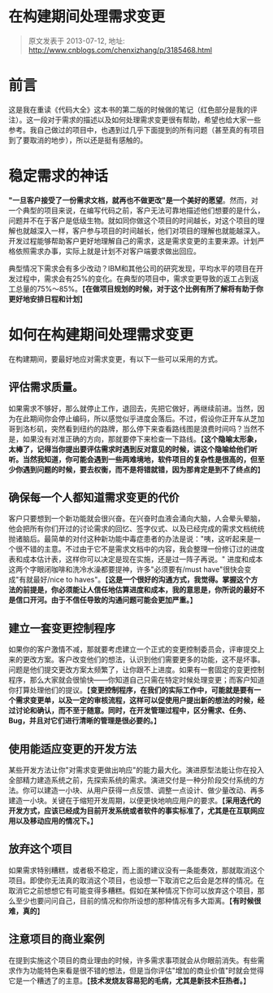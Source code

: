 # 在构建期间处理需求变更 
> 原文发表于 2013-07-12, 地址: http://www.cnblogs.com/chenxizhang/p/3185468.html 


<h1>前言
</h1><p>这是我在重读《代码大全》这本书的第二版的时候做的笔记（红色部分是我的评注）。这一段对于需求的描述以及如何处理需求变更很有帮助，希望也给大家一些参考。我自己做过的项目中，也遇到过几乎下面提到的所有问题（甚至真的有项目到了要取消的地步），所以还是挺有感触的。
</p><h1>稳定需求的神话
</h1><p><span><strong>"一旦客户接受了一份需求文档，就再也不做更改"是一个美好的愿望</strong></span>。然而，对一个典型的项目来说，在编写代码之前，客户无法可靠地描述他们想要的是什么，问题并不在于客户是低级生物。就如同你做这个项目的时间越长，对这个项目的理解也就越深入一样，客户参与项目的时间越长，他们对项目的理解也就能越深入。开发过程能够帮助客户更好地理解自己的需求，这是需求变更的主要来源。计划严格依照需求办事，实际上就是计划不对客户端要求做出回应。
</p><p>典型情况下需求会有多少改动？IBM和其他公司的研究发现，平均水平的项目在开发过程中，需求会有25%的变化。在典型的项目中，需求变更导致的返工占到返工总量的75%～85%。【<span><strong>在做项目规划的时候，对于这个比例有所了解将有助于你更好地安排日程和计划</strong></span>】
</p><h1>如何在构建期间处理需求变更
</h1><p>在构建期间，要最好地应对需求变更，有以下一些可以采用的方式。
</p><h2>评估需求质量。
</h2><p>如果需求不够好，那么就停止工作，退回去，先把它做好，再继续前进。当然，因为在此期间你会停止编码，所以感觉似乎进度会落后。不过，假设你正开车从芝加哥到洛杉矶，突然看到纽约的路牌，那么停下来查看路线图是浪费时间吗？当然不是，如果没有对准正确的方向，那就要停下来检查一下路线。【<span><strong>这个隐喻太形象，太棒了，记得当你提出要评估需求时遇到反对意见的时候，讲这个隐喻给他们听听。当然我知道，你可能会遇到一些两难境地，软件项目的复杂性是很高的，但至少你遇到问题的时候，要去权衡，而不是将错就错，因为那肯定是到不了终点的</strong></span>】
</p><h2>确保每一个人都知道需求变更的代价
</h2><p>客户只要想到一个新功能就会很兴奋。在兴奋时血液会涌向大脑，人会晕头晕脑，他会把所有你们开过的讨论需求的回忆、签字仪式、以及已经完成的需求文档统统抛诸脑后。最简单的对付这种新功能中毒症患者的办法是说："咦，这听起来是一个很不错的主意。不过由于它不是需求文档中的内容，我会整理一份修订过的进度表和成本估计表，这样你可以决定是现在实施，还是过一阵子再说。"   进度和成本这两个字眼闭咖啡和洗冷水澡都要提神，许多"必须要有/must have"很快会变成"有就最好/nice to haves"。【<span><strong>这是一个很好的沟通方式，我觉得。掌握这个方法的前提是，你必须能让人信任地估算进度和成本，我的意思是，你所说的最好不是信口开河。由于不信任导致的沟通问题可能会更加严重。</strong></span>】
</p><h2>建立一套变更控制程序
</h2><p>如果你的客户激情不减，那就要考虑建立一个正式的变更控制委员会，评审提交上来的更改方案。客户改变他们的想法，认识到他们需要更多的功能，这不是坏事。问题是他们提交更改方案太频繁了，让你跟不上进度。如果有一套固定的变更控制程序，那么大家就会很愉快——你知道自己只需在特定时候处理变更；而客户知道你打算处理他们的提议。【<span><strong>变更控制程序，在我们的实际工作中，可能就是要有一个需求变更单，以及一定的审核流程，这样可以促使用户提出新的想法的时候，经过讨论和确认，而不至于随意。同时，在开发管理过程中，区分需求、任务、Bug，并且对它们进行清晰的管理是很必要的。</strong></span>】
</p><h2>使用能适应变更的开发方法
</h2><p>某些开发方法让你"对需求变更做出响应"的能力最大化。演进原型法能让你在投入全部精力建造系统之前，先探索系统的需求。演进交付是一种分阶段交付系统的方法。你可以建造一小块、从用户获得一点反馈、调整一点设计、做少量改动、再多建造一小块。关键在于缩短开发周期，以便更快地响应用户的要求。【<span><strong>采用迭代的开发方式，应该已经成为目前开发系统或者软件的事实标准了，尤其是在互联网应用以及移动应用的情况下。</strong></span>】
</p><h2>放弃这个项目
</h2><p>如果需求特别糟糕，或者极不稳定，而上面的建议没有一条能奏效，那就取消这个项目。即使你无法真的取消这个项目，也设想一下取消它之后会是怎样的情况。在取消它之前想想它有可能变得多糟糕。假如在某种情况下你可以放弃这个项目，那么至少也要问问自己，目前的情况和你所设想的那种情况有多大距离。【<span><strong>有时候很难，真的</strong></span>】
</p><h2>注意项目的商业案例
</h2><p>在提到实施这个项目的商业理由的时候，许多需求事项就会从你眼前消失。有些需求作为功能特色来看是很不错的想法，但是当你评估"增加的商业价值"时就会觉得它是一个糟透了的主意。【<span><strong>技术发烧友容易犯的毛病，尤其是新技术狂热者。</strong></span>】
</p><p>
 </p>